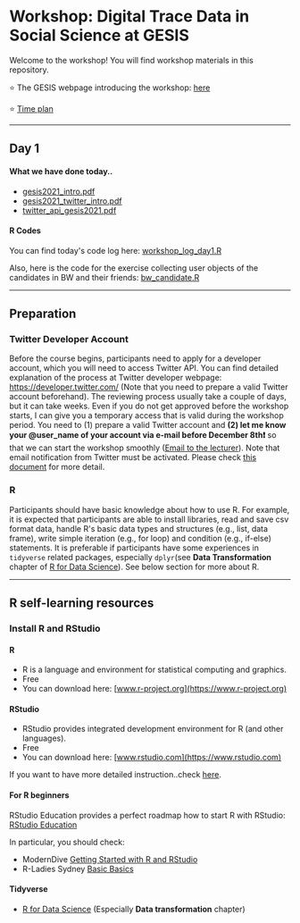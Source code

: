 # Workshop: Digital Trace Data in Social Science at GESIS

Welcome to the workshop! You will find workshop materials in this repository.

:star: The GESIS webpage introducing the workshop: [here](https://training.gesis.org/?site=pDetails&child=full&pID=0x31B571BACE1F4C769B22CE82CCDC615C)

:star: [Time plan](Slides/Agenda.pdf)

---
## Day 1
#### What we have done today..
- [gesis2021_intro.pdf](Slides/gesis2021_intro.pdf)
- [gesis2021_twitter_intro.pdf](Slides/gesis2021_twitter_intro.pdf)
- [twitter_api_gesis2021.pdf](Slides/twitter_api_gesis2021.pdf)

#### R Codes
You can find today's code log here: [workshop_log_day1.R](Rcodes/workshop_log_day1.R)

Also, here is the code for the exercise collecting user objects of the candidates in BW and their friends: [bw_candidate.R](Rcodes/bw_candidate.R)




---
## Preparation

### Twitter Developer Account
Before the course begins, participants need to apply for a developer account, which you will need to access Twitter API. You can find detailed explanation of the process at Twitter developer webpage: https://developer.twitter.com/ (Note that you need to prepare a valid Twitter account beforehand).  The reviewing process usually take a couple of days, but it can take weeks. Even if you do not get approved before the workshop starts,
I can give you a temporary access that is valid during the workshop period. You need to (1) prepare a valid Twitter account and **(2) let me know your @user_name of your account via e-mail before December 8th:exclamation:** so that we can start the workshop smoothly ([Email to the lecturer](mailto:taehee.kim@uol.de)). Note that email notification from Twitter must be activated.
Please check [this document](Slides/Get_acces_to_Twitter_APIs.pdf) for more detail.


### R
Participants should have basic knowledge about how to use R. For example, it is expected that participants are able to install libraries, read and save csv format data, handle R's basic data types and structures (e.g., list, data frame), write simple iteration (e.g., for loop) and condition (e.g., if-else) statements. It is preferable if participants have some experiences in `tidyverse` related packages, especially `dplyr`(see **Data Transformation** chapter of [R for Data Science](https://r4ds.had.co.nz)). See below section for more about R.


---
## R self-learning resources

### Install R and RStudio
#### R
- R is a language and environment for statistical computing and graphics.
- Free
- You can download here: [www.r-project.org](https://www.r-project.org)

#### RStudio
- RStudio provides integrated development environment for R (and other languages).
- Free
- You can download here: [www.rstudio.com](https://www.rstudio.com)

If you want to have more detailed instruction..check [here](https://courses.edx.org/courses/UTAustinX/UT.7.01x/3T2014/56c5437b88fa43cf828bff5371c6a924/).

#### For R beginners
RStudio Education provides a perfect roadmap how to start R with RStudio: [RStudio Education](https://education.rstudio.com/learn/beginner/)

In particular, you should check:
-  ModernDive [Getting Started with R and RStudio](https://moderndive.netlify.app/1-getting-started.html)
-  R-Ladies Sydney [Basic Basics](https://rladiessydney.org/courses/ryouwithme/01-basicbasics-0/)

#### Tidyverse
- [R for Data Science](https://r4ds.had.co.nz) (Especially **Data transformation** chapter)
